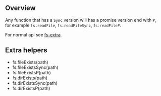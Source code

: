 ## Overview

Any function that has a `Sync` version will has a promise version end with `P`,
for example `fs.readFile`, `fs.readFileSync`, `fs.readFileP`.

For normal api see [fs-extra][0].

## Extra helpers

* fs.fileExists(path)
* fs.fileExistsSync(path)
* fs.fileExistsP(path)
* fs.dirExists(path)
* fs.dirExistsSync(path)
* fs.dirExistsP(path)

[0]: https://github.com/jprichardson/node-fs-extra